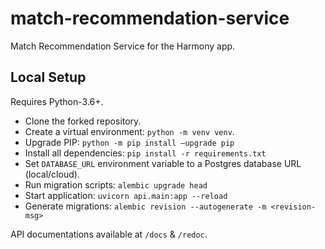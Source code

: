 # match-recommendation-service
Match Recommendation Service for the Harmony app.

## Local Setup
Requires Python-3.6+.
* Clone the forked repository.
* Create a virtual environment: `python -m venv venv`.
* Upgrade PIP: `python -m pip install –upgrade pip`
* Install all dependencies: `pip install -r requirements.txt`
* Set `DATABASE_URL` environment variable to a Postgres database URL (local/cloud).
* Run migration scripts: `alembic upgrade head`
* Start application: `uvicorn api.main:app --reload`
* Generate migrations: `alembic revision --autogenerate -m <revision-msg>`

API documentations available at `/docs` & `/redoc`.

